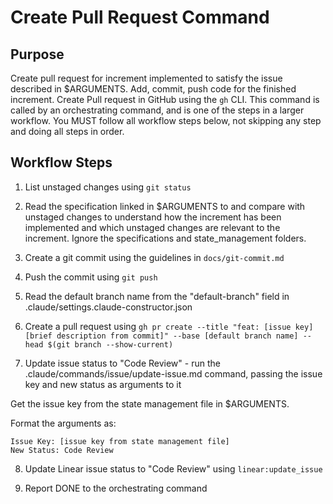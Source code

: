 # Create Pull Request Command

## Purpose

Create pull request for increment implemented to satisfy the issue described in $ARGUMENTS.
Add, commit, push code for the finished increment. Create Pull request in GitHub using the `gh` CLI.
This command is called by an orchestrating command, and is one of the steps in a larger workflow.
You MUST follow all workflow steps below, not skipping any step and doing all steps in order.

## Workflow Steps

1. List unstaged changes using `git status`

2. Read the specification linked in $ARGUMENTS to and compare with unstaged changes to understand how the increment has been implemented and which unstaged changes are relevant to the increment. Ignore the specifications and state_management folders.

3. Create a git commit using the guidelines in `docs/git-commit.md`

4. Push the commit using `git push`

5. Read the default branch name from the "default-branch" field in .claude/settings.claude-constructor.json

6. Create a pull request using `gh pr create --title "feat: [issue key] [brief description from commit]" --base [default branch name] --head $(git branch --show-current)`

7. Update issue status to "Code Review" - run the .claude/commands/issue/update-issue.md command, passing the issue key and new status as arguments to it

Get the issue key from the state management file in $ARGUMENTS.

Format the arguments as:
```
Issue Key: [issue key from state management file]
New Status: Code Review
```

8. Update Linear issue status to "Code Review" using `linear:update_issue`

9.  Report DONE to the orchestrating command
